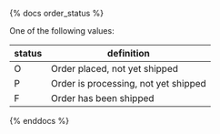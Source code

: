 {% docs order_status %}
	
One of the following values: 

| status         | definition                                       |
|----------------|--------------------------------------------------|
| O              | Order placed, not yet shipped                    |
| P              | Order is processing, not yet shipped             |
| F              | Order has been shipped                           |

{% enddocs %} 